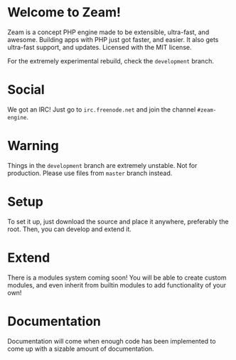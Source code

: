 Welcome to Zeam!
=================

Zeam is a concept PHP engine made to be extensible, ultra-fast, and awesome. Building apps with PHP just got faster, and easier. It also gets ultra-fast support, and updates. Licensed with the MIT license.

For the extremely experimental rebuild, check the ``development`` branch.

Social
===============

We got an IRC! Just go to ``irc.freenode.net`` and join the channel ``#zeam-engine``.

Warning
===============

Things in the ``development`` branch are extremely unstable. Not for production. Please use files from ``master`` branch instead.

Setup
===============

To set it up, just download the source and place it anywhere, preferably the root.
Then, you can develop and extend it. 

Extend
===============

There is a modules system coming soon!  You will be able to create custom modules, and even inherit from builtin modules to add functionality of your own!

Documentation
===============

Documentation will come when enough code has been implemented to come up with a sizable amount of documentation.


